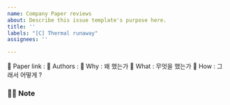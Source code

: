 ```yaml
---
name: Company Paper reviews
about: Describe this issue template's purpose here.
title: ''
labels: "[C] Thermal runaway"
assignees: ''

---
```


💙 Paper link :
💚 Authors : 
💜 Why : 왜 했는가
🧡 What : 무엇을 했는가
💛 How :  그래서 어떻게 ? 

### 🧚‍♂️ Note
